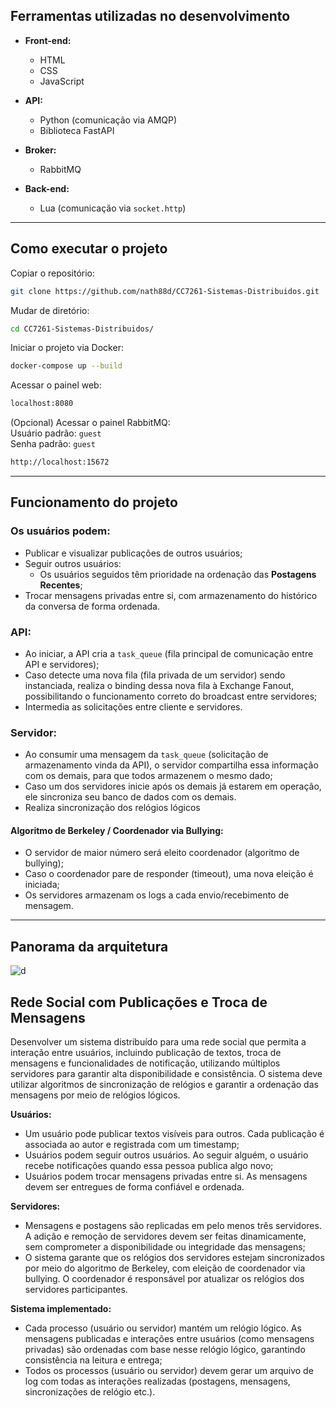 
## Ferramentas utilizadas no desenvolvimento

* **Front-end:**
  - HTML  
  - CSS  
  - JavaScript

* **API:**
  - Python (comunicação via AMQP)  
  - Biblioteca FastAPI

* **Broker:**
  - RabbitMQ

* **Back-end:**
  - Lua (comunicação via `socket.http`)

---

## Como executar o projeto

Copiar o repositório:
```bash
git clone https://github.com/nath88d/CC7261-Sistemas-Distribuidos.git
```

Mudar de diretório:
```bash
cd CC7261-Sistemas-Distribuidos/
```

Iniciar o projeto via Docker:
```bash
docker-compose up --build
```

Acessar o painel web:
```bash
localhost:8080
```

(Opcional) Acessar o painel RabbitMQ:  
Usuário padrão: `guest`  
Senha padrão: `guest`
```bash
http://localhost:15672
```

---

## Funcionamento do projeto

### Os usuários podem:
  * Publicar e visualizar publicações de outros usuários;
  * Seguir outros usuários:
    - Os usuários seguidos têm prioridade na ordenação das **Postagens Recentes**;
  * Trocar mensagens privadas entre si, com armazenamento do histórico da conversa de forma ordenada.

### API:
  * Ao iniciar, a API cria a `task_queue` (fila principal de comunicação entre API e servidores);
  * Caso detecte uma nova fila (fila privada de um servidor) sendo instanciada, realiza o binding dessa nova fila à Exchange Fanout, possibilitando o funcionamento correto do broadcast entre servidores;
  * Intermedia as solicitações entre cliente e servidores.

### Servidor:
  * Ao consumir uma mensagem da `task_queue` (solicitação de armazenamento vinda da API), o servidor compartilha essa informação com os demais, para que todos armazenem o mesmo dado;
  * Caso um dos servidores inicie após os demais já estarem em operação, ele sincroniza seu banco de dados com os demais.
  * Realiza sincronização dos relógios lógicos

#### Algoritmo de Berkeley / Coordenador via Bullying:
  * O servidor de maior número será eleito coordenador (algoritmo de bullying);
  * Caso o coordenador pare de responder (timeout), uma nova eleição é iniciada;
  * Os servidores armazenam os logs a cada envio/recebimento de mensagem.

---

## Panorama da arquitetura
![d](https://github.com/user-attachments/assets/9a83d612-518b-43d2-ad61-a733dcc62f32)

## Rede Social com Publicações e Troca de Mensagens

Desenvolver um sistema distribuído para uma rede social que permita a interação entre usuários, incluindo publicação de textos, troca de mensagens e funcionalidades de notificação, utilizando múltiplos servidores para garantir alta disponibilidade e consistência. O sistema deve utilizar algoritmos de sincronização de relógios e garantir a ordenação das mensagens por meio de relógios lógicos.

**Usuários:**
- Um usuário pode publicar textos visíveis para outros. Cada publicação é associada ao autor e registrada com um timestamp;
- Usuários podem seguir outros usuários. Ao seguir alguém, o usuário recebe notificações quando essa pessoa publica algo novo;
- Usuários podem trocar mensagens privadas entre si. As mensagens devem ser entregues de forma confiável e ordenada.

**Servidores:**
- Mensagens e postagens são replicadas em pelo menos três servidores. A adição e remoção de servidores devem ser feitas dinamicamente, sem comprometer a disponibilidade ou integridade das mensagens;
- O sistema garante que os relógios dos servidores estejam sincronizados por meio do algoritmo de Berkeley, com eleição de coordenador via bullying. O coordenador é responsável por atualizar os relógios dos servidores participantes.

**Sistema implementado:**
- Cada processo (usuário ou servidor) mantém um relógio lógico. As mensagens publicadas e interações entre usuários (como mensagens privadas) são ordenadas com base nesse relógio lógico, garantindo consistência na leitura e entrega;
- Todos os processos (usuário ou servidor) devem gerar um arquivo de log com todas as interações realizadas (postagens, mensagens, sincronizações de relógio etc.).

